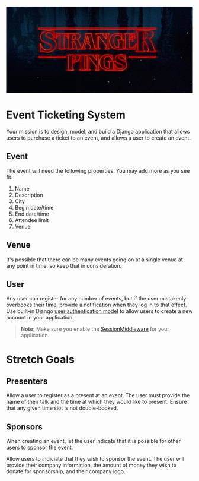 ![Stranger Pings](stranger-pings.png)

# Event Ticketing System

Your mission is to design, model, and build a Django application that allows users to purchase a ticket to an event, and allows a user to create an event.

## Event

The event will need the following properties. You may add more as you see fit.

1. Name
1. Description
1. City
1. Begin date/time
1. End date/time
1. Attendee limit
1. Venue

## Venue

It's possible that there can be many events going on at a single venue at any point in time, so keep that in consideration.

## User

Any user can register for any number of events, but if the user mistakenly overbooks their time, provide a notification when they log in to that effect. Use built-in Django [user authentication model](https://docs.djangoproject.com/en/1.10/topics/auth/default/#creating-users) to allow users to create a new account in your application.

> **Note:** Make sure you enable the [SessionMiddleware](https://docs.djangoproject.com/en/1.10/topics/http/sessions/) for your application.

# Stretch Goals

## Presenters

Allow a user to register as a present at an event. The user must provide the name of their talk and the time at which they would like to present. Ensure that any given time slot is not double-booked.

## Sponsors

When creating an event, let the user indicate that it is possible for other users to sponsor the event.

Allow users to indiciate that they wish to sponsor the event. The user will provide their company information, the amount of money they wish to donate for sponsorship, and their company logo.
